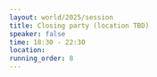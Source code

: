 ```yaml
---
layout: world/2025/session
title: Closing party (location TBD)
speaker: false
time: 18:30 - 22:30
location:
running_order: 8
---
```

